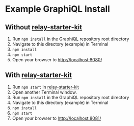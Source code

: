 Example GraphiQL Install
========================

Without [relay-starter-kit](https://github.com/relayjs/relay-starter-kit)
-------------------------------------------------------------------------
1. Run `npm install` in the GraphiQL repository root directory
2. Navigate to this directory (example) in Terminal
3. `npm install`
4. `npm start`
5. Open your browser to [http://localhost:8080/]()


With [relay-starter-kit](https://github.com/relayjs/relay-starter-kit)
----------------------------------------------------------------------
1. Run `npm start` in [relay-starter-kit](https://github.com/relayjs/relay-starter-kit)
2. Open another Terminal window.
3. Run `npm install` in the GraphiQL repository root directory
4. Navigate to this directory (example) in Terminal
5. `npm install`
6. `npm start`
6. Open your browser to [http://localhost:8081/]()

